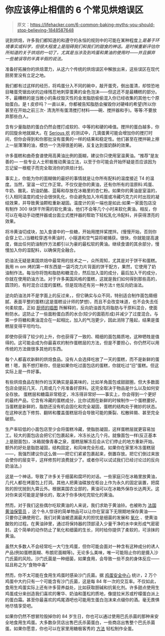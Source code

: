 # 你应该停止相信的 6 个常见烘焙误区

> 原文：<https://lifehacker.com/6-common-baking-myths-you-should-stop-believing-1848587648>

说到烘焙，许多我们都知道的和遵守的永恒的规则中的可能在某种程度上*是基于环境事实或科学，但很大程度上是阻碍我们和我们的甜食的神话。是时候重新评估你所知道的关于烘焙的一切了，尤其是当涉及到鸡蛋和黄油的使用时——并且摒弃一些被误导的半真半假的说法。*

准备好拓展你的烘焙潜力，从这六个传统的烘焙误区中解放出来，这些误区在现代厨房里没有立足之地。

我们都有过这样的经历，将鸡蛋分入不同的碗中，敲开蛋壳，倒出蛋清，却惊恐地目睹蛋壳锯齿状的边缘残忍地刺穿蛋黄的金色泡沫——但这还不是最糟糕的部分。不，最糟糕的是当微小的条纹毁灭性的金发脂肪偷偷混入你已经收集的其他七个原始蛋白。是 t 皮疹吗？一直以来，你都被告知脂肪会摧毁你对硬峰的希望(所以你甚至在开始之前三次- 清洗所有蛋清搅打材料——碗、搅拌器和手)。等等:不要放弃那些白人。

含有少量脂肪的蛋白仍然会搅打成软的、中等的和硬的峰值。搅拌的蛋白越多，你的回旋余地就越大。在 [Serious 吃](https://www.seriouseats.com/is-it-true-not-to-get-yolk-in-egg-whites) 的测试中，几滴蛋黄可能会增加你的搅打时间，但你会得到和你那批没有蛋黄的一样的结果和稳定性。他们甚至在搅拌碗上擦上一层薄薄的油，模仿一个洗得很差的碗，反复达到蛋奶酥的效果。

许多蛋糕和曲奇食谱使用高黄油比例的面糊，建议你只使用室温黄油。“推荐”是友善的— 一些专业人士积极推动黄油立法，以至于你可能会开始怀疑是否应该因为忘记留一根棍子而完全取消你的烘焙计划。

事实上，你能为你的面糊做的最好的事情就是让你所有配料的温度接近 T4 的温度。当然，室温*一切*工作正常。不仅仅是你的黄油，还有你所有的湿原料:鸡蛋、牛奶、酪乳、奶油奶酪、蓝莓和存放在冰箱里的杏仁粉。如果你的黄油是室温的，引入相同温度的成分会很快乳化，你会避免加入冷鸡蛋或冷藏巧克力片时出现的凝结效果，并导致黄油颗粒重新凝固。温度计的另一端也是如此:如果一家面包店没有制作 300 块饼干所需的软化黄油，他们不会等几个小时来软化黄油。相反，你可以在电动手动搅拌器或台面立式搅拌器的帮助下轻松乳化冷配料，并获得漂亮的效果。

将冷黄油切成块，加入食谱中的一些糖，开始用搅拌桨搅拌。(慢慢开始，否则你会穿上它。)当糖粒穿透冷黄油时，小隧道和空气袋将被捕获。很快，你就能提高速度，做出任何奶油制作方法都引以为豪的最松软的黄油。继续食谱的其余部分，慢慢加入你的湿配料，以确保完全融合。

奶油法无疑是美国烘焙中最常用的技术之一，众所周知，尤其是对于饼干和蛋糕。我用 m om 烤的第一样东西是一袋巧克力片背面的饼干配方，果然，它使用了奶油制作法。每当你将饱和脂肪和糖混合，然后加入湿的成分，最后加入干的成分，你就在使用奶油方法。对于许多美国风格的蛋糕，这就是我们如何得到那些高的，圆顶的，有时混合过度的蛋糕。但是现场还有另一种方法:t 他反向奶油法。

逆向奶油法并不是字面上的反过来，，但它确实与众不同，特别适合制作面包屑细腻、表面平整的蛋糕(这是蛋糕设计师的梦想)，而且不会改变味道，也不会失去任何柔软度。正如 [厨师的插图](https://www.cooksillustrated.com/articles/1272-what-s-the-difference-between-creaming-and-reverse-creaming) 所解释的，反向奶油首先将脂肪与干原料混合，使面粉防水。这防止了一些面粉蛋白质的水合(较少的面筋形成)并减少了过度混合。与第一步将糖和黄油混合在一起相比，加入的气泡更少，因此消除了隆起，结果是蛋糕层变得平坦均匀。

即使你获得了较少的上升，你也获得了一致的、精细的面包屑质地，这种牺牲是值得的。这可能会成为你最喜欢的制作蛋糕层的方法，但是不要担心，你仍然可以用传统的方法做很多其他的东西。

每个人都喜欢新鲜的烘焙食品。没有人会选择吃放了一天的蛋糕，而不是新鲜的蛋糕！嗯，我不想打断你，但是如果你吃过面包店的蛋糕，你就吃过“旧”蛋糕。但这实际上是一件好事。

有些烘焙食品在制作的当天确实是最美味的，比如羊角面包或甜甜圈，但大多数面包店会提前几天、几周或几个月准备好原料。这完全取决于物品是什么以及如何安全存放。 蛋糕层和糖霜非常稳定，冷冻得非常好——事实上，你会得到一个更好的最终产品，它含有冷藏的蛋糕成分，比你试图在新鲜的时候制作一个蛋糕要好。当蛋糕是新鲜的，脂肪还没有机会固化和完全凝固，蛋糕的结构处于微妙的状态。在这种状态下修剪、翻转和覆盖蛋糕层将会导致可能的撕裂、松散碎屑、甚至完全破损。

生产率较低的小面包店至少会将蛋糕冷藏，使脂肪凝固，这样蛋糕层就更容易加工。较大的面包店会把它们包裹起来，冷冻长达几个月。就像面包一样(反正基本上是甜面包)，冰箱就像青春之泉，蛋糕层解冻后会从它们停止的地方重新开始。额外的好处是脂肪凝固，结构固定，和风味完全形成。如果你在家里冷冻蛋糕层——，我强烈建议你这么做——把它们紧紧包裹起来，倒置存放。把它们倒过来放会使你的层变平，这样修剪时浪费就少了。或者你可以试试我们已经讨论过的反向奶油法。)

这是一个神话，导致了许多关于细菌和腐坏的对话。一些家庭只在冰箱里放黄油，几代人都在烤面包上打洞。其他人把黄油碟放在柜台上作为永久的固定装置，把腐败的担忧抛到九霄云外。根据美国农业部的，黄油可以在冰箱外保存长达两天。这对你来说可能是足够长的，取决于你多快吃完软化的黄油。

然而，对于我们这些偶尔吃软黄油的人来说，我们求助于黄油铃。也被称为 [法国黄油保管员](https://www.crateandbarrel.com/french-kitchen-marble-butter-keeper/s116933?localedetail=US&storeid=633&a=1552&campaignid=10461646731&adgroupid=103999388619&targetid=pla-1459833400774&pla_sku=116933&pcat=HSW&ag=adult&gclid=CjwKCAiA9tyQBhAIEiwA6tdCrHeS9GWfDgbyxMYmJj3CfpHPHjD2pG0vF2Z_9ltZNueXpZFuEcs0zBoCn1kQAvD_BwE) ，这个令人惊讶的简单物品可以让你在室温下无限期地保存黄油——只要你正确使用它。我们对黄油被遗漏最大的担忧是细菌的发展和 [氧化](https://www.healthline.com/nutrition/does-butter-go-bad#TOC_TITLE_HDR_4) 、使黄油酸败的过程。在黄油钟里，通过将保持器的顶部浸入少量干净的水中来形成气密密封。这个简单的动作防止了氧化和细菌的生长，同时给你提供了柔软的，可涂抹的黄油。

虽然大多数人不会经常吃一大勺生鸡蛋，但你可能会面对一种含有这种成分的诱人产品(例如蛋糕面糊、布朗尼面糊等)。无论多么美味，唯一可能阻止你的是摄入沙门氏菌的风险。沙门氏菌是一种细菌，如果食用，会导致一些不良的身体反应——姑且称之为“食物中毒”

然而，你不太可能在食用生鸡蛋时感染沙门氏菌。据 [鸡蛋安全中心](https://eggsafety.org/pathogens/) 统计，2 万个鸡蛋中大约只有一个可能含有沙门氏菌，这是每 84 年一次的交互率。不仅如此，食用生鸡蛋实际上还有许多营养益处，比如获取胆碱和抗氧化剂。许多甜点使用生鸡蛋成分来创造我们喜欢的奢华、奶油和蓬松的质地，像提拉米苏或柠檬蛋白派上的蛋白霜。甚至你最喜欢的鸡尾酒吧也可能用生蛋白泡沫来点缀你的酒。毫无畏惧地尽情享受吧。

如果你仍然不想冒险毁掉你的 84 岁生日，你也可以通过使用巴氏杀菌的那种来安全地食用生鸡蛋。大多数杂货店出售巴氏杀菌蛋白，一些商店出售整个巴氏杀菌蛋。如果你愿意，你也可以在家里用糖极客秀的 [方法](https://sugargeekshow.com/recipe/how-to-pasteurize-eggs/) 轻松制作全蛋。